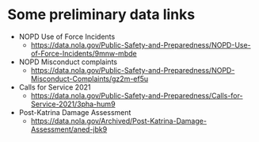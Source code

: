 # Some preliminary data links
* NOPD Use of Force Incidents
    * https://data.nola.gov/Public-Safety-and-Preparedness/NOPD-Use-of-Force-Incidents/9mnw-mbde
* NOPD Misconduct complaints
    * https://data.nola.gov/Public-Safety-and-Preparedness/NOPD-Misconduct-Complaints/gz2m-ef5u
* Calls for Service 2021
    * https://data.nola.gov/Public-Safety-and-Preparedness/Calls-for-Service-2021/3pha-hum9
* Post-Katrina Damage Assessment
    * https://data.nola.gov/Archived/Post-Katrina-Damage-Assessment/aned-jbk9

